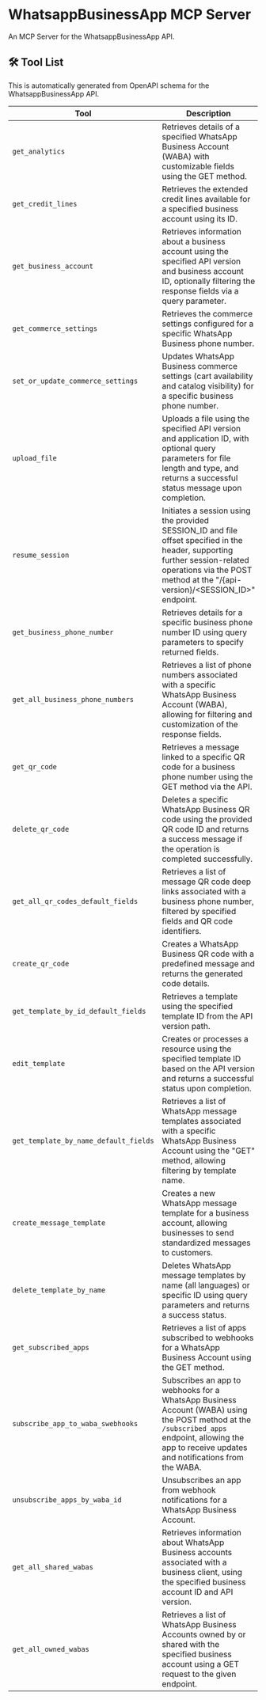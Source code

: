 # WhatsappBusinessApp MCP Server

An MCP Server for the WhatsappBusinessApp API.

## 🛠️ Tool List

This is automatically generated from OpenAPI schema for the WhatsappBusinessApp API.


| Tool | Description |
|------|-------------|
| `get_analytics` | Retrieves details of a specified WhatsApp Business Account (WABA) with customizable fields using the GET method. |
| `get_credit_lines` | Retrieves the extended credit lines available for a specified business account using its ID. |
| `get_business_account` | Retrieves information about a business account using the specified API version and business account ID, optionally filtering the response fields via a query parameter. |
| `get_commerce_settings` | Retrieves the commerce settings configured for a specific WhatsApp Business phone number. |
| `set_or_update_commerce_settings` | Updates WhatsApp Business commerce settings (cart availability and catalog visibility) for a specific business phone number. |
| `upload_file` | Uploads a file using the specified API version and application ID, with optional query parameters for file length and type, and returns a successful status message upon completion. |
| `resume_session` | Initiates a session using the provided SESSION_ID and file offset specified in the header, supporting further session-related operations via the POST method at the "/{api-version}/<SESSION_ID>" endpoint. |
| `get_business_phone_number` | Retrieves details for a specific business phone number ID using query parameters to specify returned fields. |
| `get_all_business_phone_numbers` | Retrieves a list of phone numbers associated with a specific WhatsApp Business Account (WABA), allowing for filtering and customization of the response fields. |
| `get_qr_code` | Retrieves a message linked to a specific QR code for a business phone number using the GET method via the API. |
| `delete_qr_code` | Deletes a specific WhatsApp Business QR code using the provided QR code ID and returns a success message if the operation is completed successfully. |
| `get_all_qr_codes_default_fields` | Retrieves a list of message QR code deep links associated with a business phone number, filtered by specified fields and QR code identifiers. |
| `create_qr_code` | Creates a WhatsApp Business QR code with a predefined message and returns the generated code details. |
| `get_template_by_id_default_fields` | Retrieves a template using the specified template ID from the API version path. |
| `edit_template` | Creates or processes a resource using the specified template ID based on the API version and returns a successful status upon completion. |
| `get_template_by_name_default_fields` | Retrieves a list of WhatsApp message templates associated with a specific WhatsApp Business Account using the "GET" method, allowing filtering by template name. |
| `create_message_template` | Creates a new WhatsApp message template for a business account, allowing businesses to send standardized messages to customers. |
| `delete_template_by_name` | Deletes WhatsApp message templates by name (all languages) or specific ID using query parameters and returns a success status. |
| `get_subscribed_apps` | Retrieves a list of apps subscribed to webhooks for a WhatsApp Business Account using the GET method. |
| `subscribe_app_to_waba_swebhooks` | Subscribes an app to webhooks for a WhatsApp Business Account (WABA) using the POST method at the `/subscribed_apps` endpoint, allowing the app to receive updates and notifications from the WABA. |
| `unsubscribe_apps_by_waba_id` | Unsubscribes an app from webhook notifications for a WhatsApp Business Account. |
| `get_all_shared_wabas` | Retrieves information about WhatsApp Business accounts associated with a business client, using the specified business account ID and API version. |
| `get_all_owned_wabas` | Retrieves a list of WhatsApp Business Accounts owned by or shared with the specified business account using a GET request to the given endpoint. |
